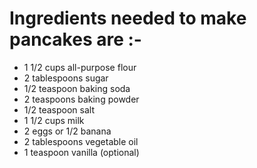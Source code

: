 # Ingredients needed to make pancakes are :-

* 1 1/2 cups all-purpose flour
* 2 tablespoons sugar
* 1/2 teaspoon baking soda
* 2 teaspoons baking powder
* 1/2 teaspoon salt
* 1 1/2 cups milk
* 2 eggs or 1/2 banana
* 2 tablespoons vegetable oil
* 1 teaspoon vanilla (optional)